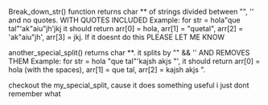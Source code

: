 Break_down_str() function returns char ** of strings divided between "", '' and no quotes. WITH QUOTES INCLUDED
Example: for str = hola"que tal"'ak"aiu"jh'jkj it should return arr[0] = hola, arr[1] = "quetal", arr[2] = 'ak"aiu"jh', arr[3] = jkj.
If it doesnt do this PLEASE LET ME KNOW

another_special_split() returns char **. it splits by  "" && '' AND REMOVES THEM
Example: for str = hola   "que  tal"'kajsh akjs "', it should return arr[0] = hola  (with the spaces), arr[1] = que tal, arr[2] = kajsh akjs ".

checkout the my_special_split, cause it does something useful i just dont remember what
